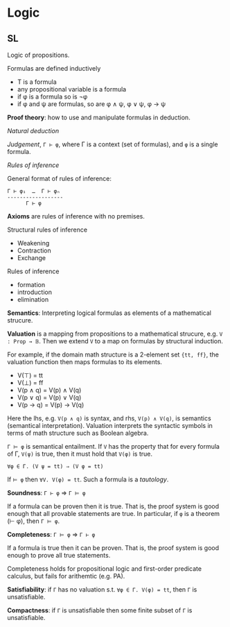 # Logic

## SL

Logic of propositions.

Formulas are defined inductively
- T is a formula
- any propositional variable is a formula
- if φ is a formula so is ¬φ
- if φ and ψ are formulas, so are φ ∧ ψ, φ ∨ ψ, φ → ψ

**Proof theory**: how to use and manipulate formulas in deduction.

*Natural deduction*

*Judgement*, `Γ ⊢ φ`, where Γ is a context (set of formulas), and `φ` is a single formula.

*Rules of inference*

General format of rules of inference:
```
Γ ⊢ φ₁  …  Γ ⊢ φₙ
------------------
      Γ ⊢ φ
```

**Axioms** are rules of inference with no premises.

Structural rules of inference
- Weakening
- Contraction
- Exchange

Rules of inference
- formation
- introduction
- elimination

**Semantics**: Interpreting logical formulas as elements of a mathematical strucure.

**Valuation** is a mapping from propositions to a mathematical strucure, e.g. `V : Prop → 𝔹`. Then we extend `V` to a map on formulas by structural induction.

For example, if the domain math structure is a 2-element set `{tt, ff}`, the valuation function then maps formulas to its elements.
- V(⊤) = tt
- V(⊥) = ff
- V(p ∧ q) = V(p) ∧ V(q)
- V(p ∨ q) = V(p) ∨ V(q)
- V(p → q) = V(p) → V(q)

Here the lhs, e.g. `V(p ∧ q)` is syntax, and rhs, `V(p) ∧ V(q)`, is semantics (semantical interpretation). Valuation interprets the syntactic symbols in terms of math structure such as Boolean algebra.

`Γ ⊨ φ` is semantical entailment. If `V` has the property that for every formula of Γ, `V(ψ)` is true, then it must hold that `V(φ)` is true.

    ∀φ ∈ Γ. (V ψ = tt) ⇒ (V φ = tt)

If `⊨ φ` then `∀V. V(φ) = tt`. Such a formula is a *tautology*.

**Soundness**: `Γ ⊢ φ` ⇒ `Γ ⊨ φ`

If a formula can be proven then it is true. 
That is, the proof system is good enough that all provable statements are true. In particular, if `φ` is a theorem (⊢ φ), then `Γ ⊨ φ`.

**Completeness**: `Γ ⊨ φ` ⇒ `Γ ⊢ φ`   

If a formula is true then it can be proven. 
That is, the proof system is good enough to prove all true statements.

Completeness holds for propositional logic and first-order predicate calculus, but fails for arithemtic (e.g. PA).

**Satisfiability**: if `Γ` has no valuation s.t. `∀φ ∈ Γ. V(φ) = tt`, then `Γ` is unsatisfiable.

**Compactness**: if `Γ` is unsatisfiable then some finite subset of `Γ` is unsatisfiable.
